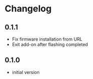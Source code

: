 # Changelog

## 0.1.1

- Fix firmware installation from URL
- Exit add-on after flashing completed

## 0.1.0

- initial version
